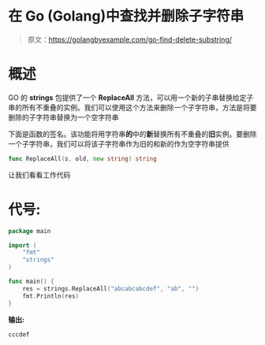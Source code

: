 # 在 Go (Golang)中查找并删除子字符串

> 原文：<https://golangbyexample.com/go-find-delete-substring/>

# **概述**

GO 的 **strings** 包提供了一个 **ReplaceAll** 方法，可以用一个新的子串替换给定子串的所有不重叠的实例。我们可以使用这个方法来删除一个子字符串，方法是将要删除的子字符串替换为一个空字符串

下面是函数的签名。该功能将用字符串**的**中的**新**替换所有不重叠的**旧**实例。要删除一个子字符串，我们可以将该子字符串作为旧的和新的作为空字符串提供

```go
func ReplaceAll(s, old, new string) string
```

让我们看看工作代码

# **代号:**

```go
package main

import (
    "fmt"
    "strings"
)

func main() {
    res = strings.ReplaceAll("abcabcabcdef", "ab", "")
    fmt.Println(res)
}
```

**输出:**

```go
cccdef
```